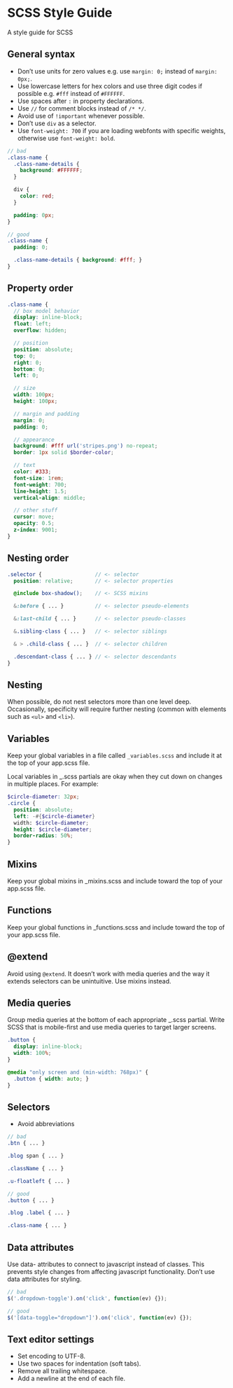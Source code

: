 SCSS Style Guide
==========

A style guide for SCSS

General syntax
---
- Don’t use units for zero values e.g. use `margin: 0;` instead of `margin: 0px;`.
- Use lowercase letters for hex colors and use three digit codes if possible e.g. `#fff` instead of `#FFFFFF`.
- Use spaces after `:` in property declarations.
- Use `//` for comment blocks instead of `/* */`.
- Avoid use of `!important` whenever possible.
- Don’t use `div` as a selector.
- Use `font-weight: 700` if you are loading webfonts with specific weights, otherwise use `font-weight: bold`.

```scss
// bad
.class-name {
  .class-name-details {
    background: #FFFFFF;
  }

  div {
    color: red;
  }

  padding: 0px;
}

// good
.class-name {
  padding: 0;

  .class-name-details { background: #fff; }
}
```

Property order
---
```scss
.class-name {
  // box model behavior
  display: inline-block;
  float: left;
  overflow: hidden;

  // position
  position: absolute;
  top: 0;
  right: 0;
  bottom: 0;
  left: 0;

  // size
  width: 100px;
  height: 100px;

  // margin and padding
  margin: 0;
  padding: 0;

  // appearance
  background: #fff url('stripes.png') no-repeat;
  border: 1px solid $border-color;

  // text
  color: #333;
  font-size: 1rem;
  font-weight: 700;
  line-height: 1.5;
  vertical-align: middle;

  // other stuff
  cursor: move;
  opacity: 0.5;
  z-index: 9001;
}
```

Nesting order
---
```scss
.selector {                 // <- selector
  position: relative;       // <- selector properties

  @include box-shadow();    // <- SCSS mixins

  &:before { ... }          // <- selector pseudo-elements

  &:last-child { ... }      // <- selector pseudo-classes

  &.sibling-class { ... }   // <- selector siblings

  & > .child-class { ... }  // <- selector children

  .descendant-class { ... } // <- selector descendants
}
```


Nesting
---
When possible, do not nest selectors more than one level deep. Occasionally, specificity will require further nesting (common with elements such as `<ul>` and `<li>`).


Variables
---
Keep your global variables in a file called `_variables.scss` and include it at the top of your app.scss file.

Local variables in _.scss partials are okay when they cut down on changes in multiple places. For example:

```scss
$circle-diameter: 32px;
.circle {
  position: absolute;
  left: -#{$circle-diameter}
  width: $circle-diameter;
  height: $circle-diameter;
  border-radius: 50%;
}
```


Mixins
---
Keep your global mixins in _mixins.scss and include toward the top of your app.scss file.


Functions
---
Keep your global functions in _functions.scss and include toward the top of your app.scss file.


@extend
---
Avoid using `@extend`. It doesn’t work with media queries and the way it extends selectors can be unintuitive. Use mixins instead.


Media queries
---
Group media queries at the bottom of each appropriate _.scss partial. Write SCSS that is mobile-first and use media queries to target larger screens.

```scss
.button {
  display: inline-block;
  width: 100%;
}

@media "only screen and (min-width: 768px)" {
  .button { width: auto; }
}
```


Selectors
---
- Avoid abbreviations


```scss
// bad
.btn { ... }

.blog span { ... }

.className { ... }

.u-floatleft { ... }

// good
.button { ... }

.blog .label { ... }

.class-name { ... }
```


Data attributes
---
Use data- attributes to connect to javascript instead of classes. This prevents style changes from affecting javascript functionality. Don’t use data attributes for styling.

```javascript
// bad
$('.dropdown-toggle').on('click', function(ev) {});

// good
$('[data-toggle="dropdown"]').on('click', function(ev) {});
```


Text editor settings
---
- Set encoding to UTF-8.
- Use two spaces for indentation (soft tabs).
- Remove all trailing whitespace.
- Add a newline at the end of each file.
